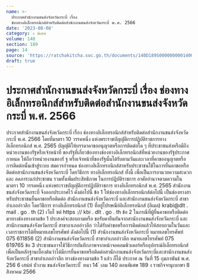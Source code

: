 ```yaml
---
name: >-
  ประกาศสำนักงานขนส่งจังหวัดกระบี่ เรื่อง
  ช่องทางอิเล็กทรอนิกส์สำหรับติดต่อสำนักงานขนส่งจังหวัดกระบี่ พ.ศ. 2566
date: '2023-08-08'
category: ง พิเศษ
volume: 140
section: 189
page: 14
source: 'https://ratchakitcha.soc.go.th/documents/140D189S0000000001400.pdf'
draft: true
---
```


# ประกาศสำนักงานขนส่งจังหวัดกระบี่ เรื่อง ช่องทางอิเล็กทรอนิกส์สำหรับติดต่อสำนักงานขนส่งจังหวัดกระบี่ พ.ศ. 2566

ประกาศสำนักงานขนส่งจังหวัดกระบี่ เรื่อง ช่องทางอิเล็กทรอนิกส์สำหรับติดต่อสำนักงานขนส่งจังหวัดกระบี่ พ.ศ. 2566 โดยที่มาตรา 10 วรรคหนึ่ง แห่งพระราชบัญญัติการปฏิบัติราชการทางอิเล็กทรอนิกส์ พ.ศ. 2565 บัญญัติให้บรรดาคาขออนุญาตหรือการติดต่อใด ๆ ที่ประชาชนส่งหรือมีถึงหน่วยงานของรัฐหรือเจ้าหน้าที่ ของรัฐที่เกี่ยวข้องทางช่องทางอิเล็กทรอนิกส์ที่หน่วยงานของรัฐประกาศกาหนด ให้ถือว่าหน่วยงานของรั ฐ หรือเจ้าหน้าที่ของรัฐนั้นได้รับตามวันและเวลาที่คาขออนุญาตหรือการติดต่อนั้นเข้าสู่ระบบ สมควรกำหนด ช่องทางอิเล็กทรอนิกส์สาหรับประชาชนใช้ในการยื่นคาขอหรือติดต่อสานักงานขนส่งจังหวัดกระบี่ โดยวิธีการ ทางอิเล็กทรอนิกส์ ทั้งนี้ เพื่อเป็นการอานวยความสะดวกและ ลดภาระแก่ประชาชน รวมทั้งเพิ่มประสิทธิภาพ ในการปฏิบัติราชการ อาศัยอำนาจตามความในมาตรา 10 วรรคหนึ่ง แห่งพระราชบัญญัติการปฏิบัติราชการ ทางอิเล็กทรอนิกส์ พ.ศ. 2565 สำนักงานขนส่งจังหวัดกระบี่ จึงออกประกาศไว้ ดังต่อไปนี้ ข้อ 1 ให้ช่องทางอิเล็กทรอนิกส์ต่อไปนี้ เป็นช่องทางสาหรับประชาชนยื่นคาขอหรือติดต่อ สำนักงานขนส่งจังหวัดกระบี่ และสำนักงานขนส่งจังหวัดกระบี่ สาขาอำเภออ่าวลึก โดยวิธีการ ทางอิเล็กทรอนิกส์ (1) ที่อยู่ไปรษณีย์อิเล็กทรอนิกส์ (อีเมล) krabi@dlt . mail . go . th (2) เว็บไ ซต์ https :// kbi . dlt . go . th ข้อ 2 ในกรณีที่ผู้ยื่นคาขอหรือติดต่อมาทางช่องทางตามข้อ 1 ประสงค์จะสอบถามหรือ ขอรับคายืนยันจากสานักงานขนส่งจังหวัดกระบี่ และสานักงานขนส่งจังหวัดกระบี่ สาขาอาเภออ่าวลึก ว่าได้รับคำขอหรือการติดต่อแล้วให้สอบถามในวันและเวลาราชการได้ที่หมายเลขโทรศัพท์ ดังต่อไปนี้ (1) สำนักงานขนส่งจังหวัดกระบี่ หมายเลขโทรศัพท์ 075 611856 (2) สำนักงานขนส่งจังหวัดกระบี่ สาขาอำเภออ่าวลึก หมายเลขโทรศัพท์ 075 619765 ข้อ 3 ประชาชนอาจใช้วิธีการบันทึกภาพจากหน้าจอคอมพิวเตอร์หรืออุปกรณ์อิเล็กทรอนิกส์ เพื่อเป็นหลักฐานเบื้องต้นว่าได้มีการยื่นคาขอหรือติดต่อสานักงานขนส่งจังหวัดกระบี่และสานักงานขนส่ง จังหวัดกระบี่ สาขาอำเภออ่าวลึก ทางช่องทางตามข้อ 1 แล้ว ก็ได้ ประกาศ ณ วันที่ 15 กุมภาพันธ์ พ.ศ. 256 6 เสน่ห์ บัวงาม ขนส่งจังหวัดกระบี่ ้ หนา 14 ่ เลม 140 ตอนพิเศษ 189 ง ราชกิจจานุเบกษา 8 สิงหาคม 2566
